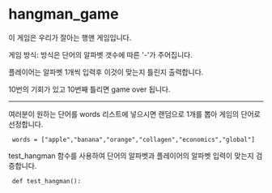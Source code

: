 # hangman_game

이 게임은 우리가 잘아는 행맨 게임입니다.

게임 방식:
   방식은  단어의 알파벳 갯수에 따른 '-'가 주어집니다.

   플레이어는 알파벳 1개씩 입력후 이것이 맞는지 틀린지 출력합니다.

   10번의 기회가 있고 10번째 틀리면 game over 됩니다.

-----------------------------------------------------------------------------------------

여러분이 원하는 단어를 words 리스트에 넣으시면 랜덤으로 1개를 뽑아 게임의 단어로 선정합니다.

     words = ["apple","banana","orange","collagen","economics","global"]

test_hangman 함수를 사용하여 단어의 알파벳과 플레이어의 알파벳 입력이 맞는지 검증합니다.
     
     def test_hangman():
